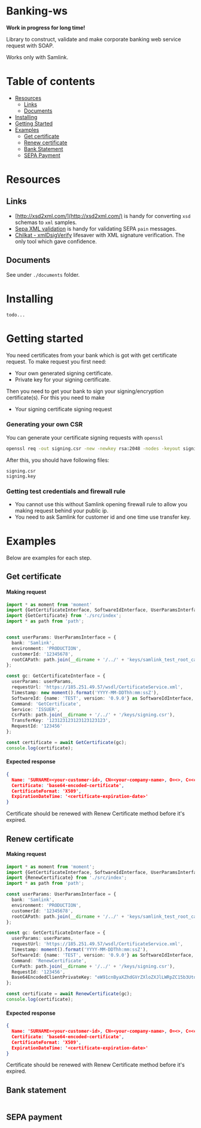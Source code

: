 # Banking-ws

<b>Work in progress for long time!</b>

Library to construct, validate and make corporate banking web service request with SOAP.

Works only with Samlink.


Table of contents
=================
* [Resources](#resources)
    * [Links](#links)
    * [Documents](#documents)
* [Installing](#installing)
* [Getting Started](#getting-started)
* [Examples](#examples)
    * [Get certificate](#get-certificate)
    * [Renew certificate](#renew-certificate)
    * [Bank Statement](#bank-statement)
    * [SEPA Payment](#sepa-payment)
    


Resources
============

Links
-----
* [http://xsd2xml.com/](http://xsd2xml.com/) is handy for converting `xsd` schemas to `xml` samples.  
* [Sepa XML validation](https://www.mobilefish.com/services/sepa_xml_validation/sepa_xml_validation.php) is handy for validating SEPA `pain` messages.
* [Chilkat - xmlDsigVerify](https://tools.chilkat.io/xmlDsigVerify.cshtml) lifesaver with XML signature  verification. The only tool which gave confidence.

Documents
-----
See under `./documents` folder.



Installing
============

```shell script
todo...
```



Getting started
============
You need certificates from your bank which is got with get certificate request. 
To make request you first need: 

* Your own generated signing certificate.
* Private key for your signing certificate.

Then you need to get your bank to sign your signing/encryption certificate(s). For this you need to make

* Your signing certificate signing request

### Generating your own CSR

You can generate your certificate signing requests with `openssl`

```bash
openssl req -out signing.csr -new -newkey rsa:2048 -nodes -keyout signing.key
```

After this, you should have following files:

```
signing.csr
signing.key
```

### Getting test credentials and firewall rule
* You cannot use this without Samlink opening firewall rule to allow you making request behind your public ip.
* You need to ask Samlink for customer id and one time use transfer key.



Examples
============
Below are examples for each step.


Get certificate
-----

#### Making request
```typescript
import * as moment from 'moment'
import {GetCertificateInterface, SoftwareIdInterface, UserParamsInterface} from './src/interfaces';
import {GetCertificate} from './src/index';
import * as path from 'path';


const userParams: UserParamsInterface = {
  bank: 'Samlink',
  environment: 'PRODUCTION',
  customerId: '12345678',
  rootCAPath: path.join(__dirname + '/../' + 'keys/samlink_test_root_ca.csr')
};

const gc: GetCertificateInterface = {
  userParams: userParams,
  requestUrl: 'https://185.251.49.57/wsdl/CertificateService.xml',
  Timestamp: new moment().format('YYYY-MM-DDThh:mm:ssZ'),
  SoftwareId: {name: 'TEST', version: '0.9.0'} as SoftwareIdInterface,
  Command: 'GetCertificate',
  Service: 'ISSUER',
  CsrPath: path.join(__dirname + '/../' + '/keys/signing.csr'),
  TransferKey: '123123123123123123123',
  RequestId: '123456'
};

const certificate = await GetCertificate(gc);
console.log(certificate);
```

#### Expected response
```json
{
  Name: 'SURNAME=<your-customer-id>, CN=<your-company-name>, O=<>, C=<country>',
  Certificate: 'base64-encoded-certificate',
  CertificateFormat: 'X509',
  ExpirationDateTime: '<certificate-expiration-date>'
}
```
Certificate should be renewed with Renew Certificate method before it's expired. 



Renew certificate
-----

#### Making request
```typescript
import * as moment from 'moment';
import {GetCertificateInterface, SoftwareIdInterface, UserParamsInterface} from './src/interfaces';
import {RenewCertificate} from './src/index';
import * as path from 'path';

const userParams: UserParamsInterface = {
  bank: 'Samlink',
  environment: 'PRODUCTION',
  customerId: '12345678',
  rootCAPath: path.join(__dirname + '/../' + 'keys/samlink_test_root_ca.csr')
};

const gc: GetCertificateInterface = {
  userParams: userParams,
  requestUrl: 'https://185.251.49.57/wsdl/CertificateService.xml',
  Timestamp: moment().format('YYYY-MM-DDThh:mm:ssZ'),
  SoftwareId: {name: 'TEST', version: '0.9.0'} as SoftwareIdInterface,
  Command: 'RenewCertificate',
  CsrPath: path.join(__dirname + '/../' + '/keys/signing.csr'),
  RequestId: '123456',
  Base64EncodedClientPrivateKey: "eW91cnByaXZhdGVrZXloZXJlLWRpZC15b3UtdGhpbmstaS1jb21taXR0ZWQtbWluZS1vbi1naXRodWI/",
};

const certificate = await RenewCertificate(gc);
console.log(certificate);
```

#### Expected response
```json
{
  Name: 'SURNAME=<your-customer-id>, CN=<your-company-name>, O=<>, C=<country>',
  Certificate: 'base64-encoded-certificate',
  CertificateFormat: 'X509',
  ExpirationDateTime: '<certificate-expiration-date>'
}
```
Certificate should be renewed with Renew Certificate method before it's expired. 



Bank statement
-----
```typescript
```



SEPA payment
-----
```typescript
```
